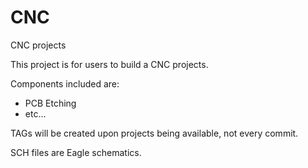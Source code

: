 # CNC
CNC projects

This project is for users to build a CNC projects. 

Components included are:
- PCB Etching
- etc...

TAGs will be created upon projects being available, not every commit.

SCH files are Eagle schematics.
